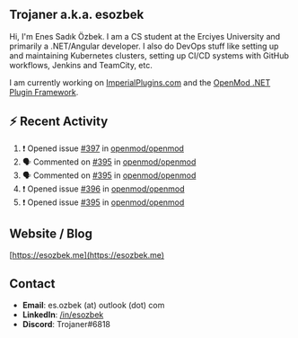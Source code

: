 ##  Trojaner a.k.a. esozbek
Hi, I'm Enes Sadık Özbek. I am a CS student at the Erciyes University and primarily a .NET/Angular developer. I also do DevOps stuff like setting up and maintaining Kubernetes clusters, setting up CI/CD systems with GitHub workflows, Jenkins and TeamCity, etc.

I am currently working on [ImperialPlugins.com](https://imperialplugins.com) and the [OpenMod .NET Plugin Framework](https://github.com/openmod/openmod). 

## :zap: Recent Activity

<!--START_SECTION:activity-->
1. ❗️ Opened issue [#397](https://github.com/openmod/openmod/issues/397) in [openmod/openmod](https://github.com/openmod/openmod)
2. 🗣 Commented on [#395](https://github.com/openmod/openmod/issues/395) in [openmod/openmod](https://github.com/openmod/openmod)
3. 🗣 Commented on [#395](https://github.com/openmod/openmod/issues/395) in [openmod/openmod](https://github.com/openmod/openmod)
4. ❗️ Opened issue [#396](https://github.com/openmod/openmod/issues/396) in [openmod/openmod](https://github.com/openmod/openmod)
5. ❗️ Opened issue [#395](https://github.com/openmod/openmod/issues/395) in [openmod/openmod](https://github.com/openmod/openmod)
<!--END_SECTION:activity-->

## Website / Blog
[https://esozbek.me](https://esozbek.me)

## Contact
- **Email**: es.ozbek (at) outlook (dot) com
- **LinkedIn**: [/in/esozbek](https://linkedin.com/in/esozbek)
- **Discord**: Trojaner#6818
